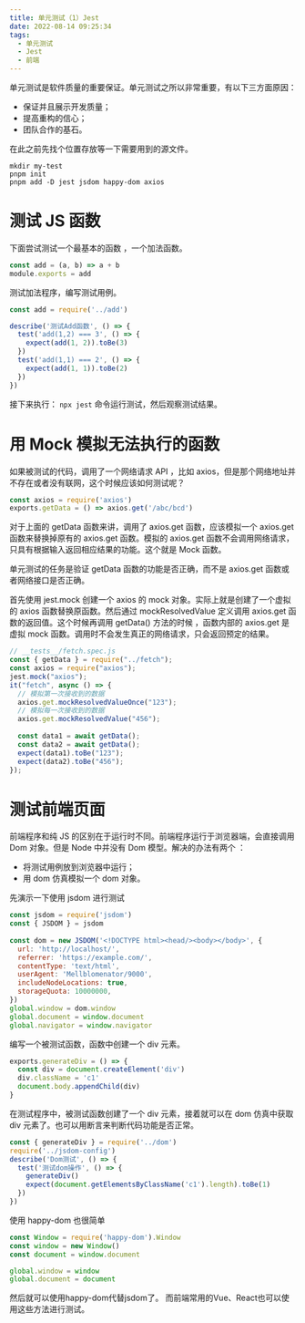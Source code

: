 ```yaml
---
title: 单元测试（1）Jest
date: 2022-08-14 09:25:34
tags:
  - 单元测试
  - Jest
  - 前端
---
```


单元测试是软件质量的重要保证。单元测试之所以非常重要，有以下三方面原因：

- 保证并且展示开发质量；
- 提高重构的信心；
- 团队合作的基石。

<!-- more -->

在此之前先找个位置存放等一下需要用到的源文件。

```shell
mkdir my-test
pnpm init
pnpm add -D jest jsdom happy-dom axios
```

# 测试 JS 函数

下面尝试测试一个最基本的函数 ，一个加法函数。

```js add.js
const add = (a, b) => a + b
module.exports = add
```

测试加法程序，编写测试用例。

```js tests/add.spec.js
const add = require('../add')

describe('测试Add函数', () => {
  test('add(1,2) === 3', () => {
    expect(add(1, 2)).toBe(3)
  })
  test('add(1,1) === 2', () => {
    expect(add(1, 1)).toBe(2)
  })
})
```

接下来执行： `npx jest` 命令运行测试，然后观察测试结果。

# 用 Mock 模拟无法执行的函数

如果被测试的代码，调用了一个网络请求 API ，比如 axios，但是那个网络地址并不存在或者没有联网，这个时候应该如何测试呢？

```js fetch.js
const axios = require('axios')
exports.getData = () => axios.get('/abc/bcd')
```

对于上面的 getData 函数来讲，调用了 axios.get 函数，应该模拟一个 axios.get 函数来替换掉原有的 axios.get 函数。模拟的 axios.get 函数不会调用网络请求，只具有根据输入返回相应结果的功能。这个就是 Mock 函数。

单元测试的任务是验证 getData 函数的功能是否正确，而不是 axios.get 函数或者网络接口是否正确。

首先使用 jest.mock 创建一个 axios 的 mock 对象。实际上就是创建了一个虚拟的 axios 函数替换原函数。然后通过 mockResolvedValue 定义调用 axios.get 函数的返回值。这个时候再调用 getData() 方法的时候 ，函数内部的 axios.get 是虚拟 mock 函数。调用时不会发生真正的网络请求，只会返回预定的结果。

```js tests/fetch.spec.ts
// __tests__/fetch.spec.js
const { getData } = require("../fetch");
const axios = require("axios");
jest.mock("axios");
it("fetch", async () => {
  // 模拟第一次接收到的数据
  axios.get.mockResolvedValueOnce("123");
  // 模拟每一次接收到的数据
  axios.get.mockResolvedValue("456");
​
  const data1 = await getData();
  const data2 = await getData();
  expect(data1).toBe("123");
  expect(data2).toBe("456");
});
```

# 测试前端页面

前端程序和纯 JS 的区别在于运行时不同。前端程序运行于浏览器端，会直接调用 Dom 对象。但是 Node 中并没有 Dom 模型。解决的办法有两个 ：

- 将测试用例放到浏览器中运行；
- 用 dom 仿真模拟一个 dom 对象。

先演示一下使用 jsdom 进行测试

```js jsdom-config.js
const jsdom = require('jsdom')
const { JSDOM } = jsdom
​
const dom = new JSDOM('<!DOCTYPE html><head/><body></body>', {
  url: 'http://localhost/',
  referrer: 'https://example.com/',
  contentType: 'text/html',
  userAgent: 'Mellblomenator/9000',
  includeNodeLocations: true,
  storageQuota: 10000000,
})
global.window = dom.window
global.document = window.document
global.navigator = window.navigator
```

编写一个被测试函数，函数中创建一个 div 元素。

```js dom.js
exports.generateDiv = () => {
  const div = document.createElement('div')
  div.className = 'c1'
  document.body.appendChild(div)
}
```

在测试程序中，被测试函数创建了一个 div 元素，接着就可以在 dom 仿真中获取 div 元素了。也可以用断言来判断代码功能是否正常。

```js tests/dom.spec.ts
const { generateDiv } = require('../dom')
require('../jsdom-config')
describe('Dom测试', () => {
  test('测试dom操作', () => {
    generateDiv()
    expect(document.getElementsByClassName('c1').length).toBe(1)
  })
})
```

使用 happy-dom 也很简单

```js happy-dom-config.js
const Window = require('happy-dom').Window
const window = new Window()
const document = window.document

global.window = window
global.document = document
```
然后就可以使用happy-dom代替jsdom了。
而前端常用的Vue、React也可以使用这些方法进行测试。